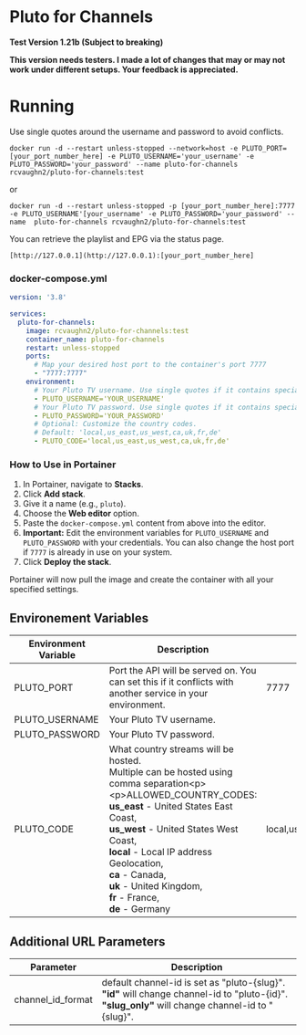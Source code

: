 # Pluto for Channels

**Test Version 1.21b (Subject to breaking)**

**This version needs testers. I made a lot of changes that may or may not work under different setups. Your feedback is appreciated.**



# Running
Use single quotes around the username and password to avoid conflicts.
```
docker run -d --restart unless-stopped --network=host -e PLUTO_PORT=[your_port_number_here] -e PLUTO_USERNAME='your_username' -e PLUTO_PASSWORD='your_password' --name pluto-for-channels rcvaughn2/pluto-for-channels:test
```

or

```
docker run -d --restart unless-stopped -p [your_port_number_here]:7777 -e PLUTO_USERNAME'[your_username' -e PLUTO_PASSWORD='your_password' --name  pluto-for-channels rcvaughn2/pluto-for-channels:test
```

You can retrieve the playlist and EPG via the status page.

```
[http://127.0.0.1](http://127.0.0.1):[your_port_number_here]
```
### **docker-compose.yml**


```yaml
version: '3.8'

services:
  pluto-for-channels:
    image: rcvaughn2/pluto-for-channels:test
    container_name: pluto-for-channels
    restart: unless-stopped
    ports:
      # Map your desired host port to the container's port 7777
      - "7777:7777"
    environment:
      # Your Pluto TV username. Use single quotes if it contains special characters.
      - PLUTO_USERNAME='YOUR_USERNAME'
      # Your Pluto TV password. Use single quotes if it contains special characters.
      - PLUTO_PASSWORD='YOUR_PASSWORD'
      # Optional: Customize the country codes.
      # Default: 'local,us_east,us_west,ca,uk,fr,de'
      - PLUTO_CODE='local,us_east,us_west,ca,uk,fr,de'
```

### **How to Use in Portainer**

1.  In Portainer, navigate to **Stacks**.
2.  Click **Add stack**.
3.  Give it a name (e.g., `pluto`).
4.  Choose the **Web editor** option.
5.  Paste the `docker-compose.yml` content from above into the editor.
6.  **Important:** Edit the environment variables for `PLUTO_USERNAME` and `PLUTO_PASSWORD` with your credentials. You can also change the host port if `7777` is already in use on your system.
7.  Click **Deploy the stack**.

Portainer will now pull the image and create the container with all your specified settings.

## Environement Variables

| Environment Variable | Description | Default |
|---|---|---|
| PLUTO\_PORT | Port the API will be served on. You can set this if it conflicts with another service in your environment. | 7777 |
| PLUTO\_USERNAME | Your Pluto TV username. | |
| PLUTO\_PASSWORD | Your Pluto TV password. | |
| PLUTO\_CODE | What country streams will be hosted. <br>Multiple can be hosted using comma separation\<p\>\<p\>ALLOWED\_COUNTRY\_CODES:<br>**us\_east** - United States East Coast,<br>**us\_west** - United States West Coast,<br>**local** - Local IP address Geolocation,<br>**ca** - Canada,<br>**uk** - United Kingdom, <br>**fr** - France, <br> **de** - Germany | local,us\_west,us\_east,ca,uk |

## Additional URL Parameters

| Parameter | Description |
|---|---|
| channel\_id\_format | default channel-id is set as "pluto-{slug}".<br>**"id"** will change channel-id to "pluto-{id}".<br>**"slug\_only"** will change channel-id to "{slug}". |
